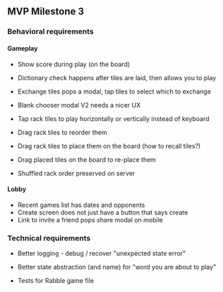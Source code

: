 ## MVP Milestone 3

### Behavioral requirements

#### Gameplay

- Show score during play (on the board)
- Dictionary check happens after tiles are laid, then allows you to play

- Exchange tiles pops a modal, tap tiles to select which to exchange
- Blank chooser modal V2 needs a nicer UX

- Tap rack tiles to play horizontally or vertically instead of keyboard
- Drag rack tiles to reorder them
- Drag rack tiles to place them on the board (how to recall tiles?)
- Drag placed tiles on the board to re-place them

- Shuffled rack order preserved on server

#### Lobby

- Recent games list has dates and opponents
- Create screen does not just have a button that says create
- Link to invite a friend pops share modal on mobile

### Technical requirements

- Better logging - debug / recover "unexpected state error"

- Better state abstraction (and name) for "word you are about to play"

- Tests for Rabble game file
